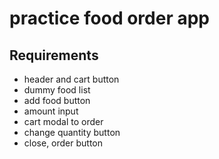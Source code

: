 # practice food order app
## Requirements
- header and cart button
- dummy food list
- add food button
- amount input
- cart modal to order
- change quantity button
- close, order button

